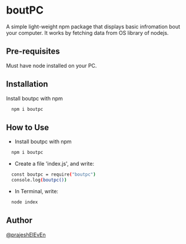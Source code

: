 # boutPC

A simple light-weight npm package that displays basic infromation bout your computer. It works by fetching data from OS library of nodejs.

## Pre-requisites

Must have node installed on your PC.

## Installation

Install boutpc with npm

```bash
  npm i boutpc
```

## How to Use

- Install boutpc with npm

```bash
  npm i boutpc
```

- Create a file 'index.js', and write:

```bash
  const boutpc = require("boutpc")
  console.log(boutpc())
```

- In Terminal, write:

```bash
  node index
```

## Author

[@prajeshElEvEn](https://github.com/prajeshElEvEn)
